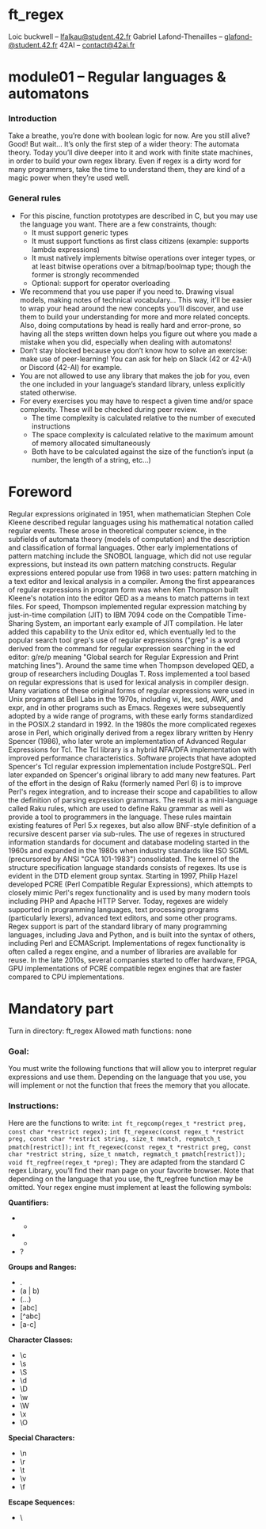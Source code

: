 # ft_regex

Loic buckwell – lfalkau@student.42.fr
Gabriel Lafond-Thenailles – glafond-@student.42.fr
42AI – contact@42ai.fr

# module01 – Regular languages & automatons

### Introduction
Take a breathe, you’re done with boolean logic for now. Are you still alive?
Good! But wait… It’s only the first step of a wider theory: The automata theory. Today you’ll dive deeper into it and work with finite state machines, in order to build your own regex library.
Even if regex is a dirty word for many programmers, take the time to understand them, they are kind of a magic power when they’re used well.


### General rules
* For this piscine, function prototypes are described in C, but you may use the language you want. There are a few constraints, though:
  * It must support generic types
  * It must support functions as first class citizens (example: supports lambda expressions) 
  * It must natively implements bitwise operations over integer types, or at least bitwise operations over a bitmap/boolmap type; though the former is strongly recommended 
  * Optional: support for operator overloading 
* We recommend that you use paper if you need to. Drawing visual models, making notes of technical vocabulary... This way, it’ll be easier to wrap your head around the new concepts you’ll discover, and use them to build your understanding for more and more related concepts. Also, doing computations by head is really hard and error-prone, so having all the steps written down helps you figure out where you made a mistake when you did, especially when dealing with automatons!
* Don’t stay blocked because you don’t know how to solve an exercise: make use of peer-learning! You can ask for help on Slack (42 or 42-AI) or Discord (42-AI) for example. 
* You are not allowed to use any library that makes the job for you, even the one included in your language’s standard library, unless explicitly stated otherwise. 
* For every exercises you may have to respect a given time and/or space complexity. These will be checked during peer review. 
  * The time complexity is calculated relative to the number of executed instructions 
  * The space complexity is calculated relative to the maximum amount of memory allocated simultaneously
  * Both have to be calculated against the size of the function’s input (a number, the length of a string, etc...) 
      
# Foreword

Regular expressions originated in 1951, when mathematician Stephen Cole Kleene described regular languages using his mathematical notation called regular events. These arose in theoretical computer science, in the subfields of automata theory (models of computation) and the description and classification of formal languages. Other early implementations of pattern matching include the SNOBOL language, which did not use regular expressions, but instead its own pattern matching constructs. 
Regular expressions entered popular use from 1968 in two uses: pattern matching in a text editor and lexical analysis in a compiler. Among the first appearances of regular expressions in program form was when Ken Thompson built Kleene's notation into the editor QED as a means to match patterns in text files. For speed, Thompson implemented regular expression matching by just-in-time compilation (JIT) to IBM 7094 code on the Compatible Time-Sharing System, an important early example of JIT compilation. He later added this capability to the Unix editor ed, which eventually led to the popular search tool grep's use of regular expressions ("grep" is a word derived from the command for regular expression searching in the ed editor: g/re/p meaning "Global search for Regular Expression and Print matching lines"). Around the same time when Thompson developed QED, a group of researchers including Douglas T. Ross implemented a tool based on regular expressions that is used for lexical analysis in compiler design.
Many variations of these original forms of regular expressions were used in Unix programs at Bell Labs in the 1970s, including vi, lex, sed, AWK, and expr, and in other programs such as Emacs. Regexes were subsequently adopted by a wide range of programs, with these early forms standardized in the POSIX.2 standard in 1992. 
In the 1980s the more complicated regexes arose in Perl, which originally derived from a regex library written by Henry Spencer (1986), who later wrote an implementation of Advanced Regular Expressions for Tcl. The Tcl library is a hybrid NFA/DFA implementation with improved performance characteristics. Software projects that have adopted Spencer's Tcl regular expression implementation include PostgreSQL. Perl later expanded on Spencer's original library to add many new features. Part of the effort in the design of Raku (formerly named Perl 6) is to improve Perl's regex integration, and to increase their scope and capabilities to allow the definition of parsing expression grammars. The result is a mini-language called Raku rules, which are used to define Raku grammar as well as provide a tool to programmers in the language. These rules maintain existing features of Perl 5.x regexes, but also allow BNF-style definition of a recursive descent parser via sub-rules. 
The use of regexes in structured information standards for document and database modeling started in the 1960s and expanded in the 1980s when industry standards like ISO SGML (precursored by ANSI "GCA 101-1983") consolidated. The kernel of the structure specification language standards consists of regexes. Its use is evident in the DTD element group syntax. 
Starting in 1997, Philip Hazel developed PCRE (Perl Compatible Regular Expressions), which attempts to closely mimic Perl's regex functionality and is used by many modern tools including PHP and Apache HTTP Server. 
Today, regexes are widely supported in programming languages, text processing programs (particularly lexers), advanced text editors, and some other programs. Regex support is part of the standard library of many programming languages, including Java and Python, and is built into the syntax of others, including Perl and ECMAScript. Implementations of regex functionality is often called a regex engine, and a number of libraries are available for reuse. In the late 2010s, several companies started to offer hardware, FPGA, GPU implementations of PCRE compatible regex engines that are faster compared to CPU implementations. 

# Mandatory part

Turn in directory: ft_regex
Allowed math functions: none

### Goal:
You must write the following functions that will allow you to interpret regular expressions and use them. Depending on the language that you use, you will implement or not the function that frees the memory that you allocate.
### Instructions:
Here are the functions to write:
`int ft_regcomp(regex_t *restrict preg, const char *restrict regex);`
`int ft_regexec(const regex_t *restrict preg, const char *restrict string, size_t nmatch, regmatch_t pmatch[restrict]);`
`int ft_regexec(const regex_t *restrict preg, const char *restrict string, size_t nmatch, regmatch_t pmatch[restrict]);`
`void ft_regfree(regex_t *preg);`
They are adapted from the standard C regex Library, you’ll find their man page on your favorite browser. Note that depending on the language that you use, the ft_regfree function may be omitted.
Your regex engine must implement at least the following symbols:

**Quantifiers:**
* *
* +
* ?

**Groups and Ranges:**
* .
* (a | b)
* (…)
* [abc]
* [^abc]
* [a-c]

**Character Classes:**
* \c
* \s
* \S
* \d
* \D
* \w
* \W
* \x
* \O

**Special Characters:**
* \n
* \r
* \t
* \v
* \f

**Escape Sequences:**
* \
